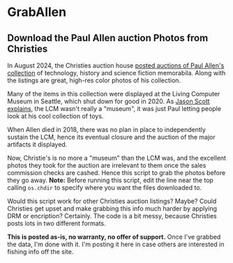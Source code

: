 # GrabAllen
## Download the Paul Allen auction Photos from Christies

In August 2024, the Christies auction house [posted auctions of Paul Allen's collection](https://www.christies.com/en/stories/gen-one-innovations-from-the-paul-g-allen-collection-1f0df60a726e4dcbabef3a91a57ef7ee)
of technology, history and science fiction memorabila. Along with the listings
are great, high-res color photos of his collection.

Many of the items in this collection were displayed at the Living Computer Museum in Seattle,
which shut down for good in 2020. As [Jason Scott explains](https://ascii.textfiles.com/archives/5672), the LCM wasn't really
a "museum", it was just Paul letting people look at his cool collection of toys.

When Allen died in 2018, there was no plan in place to independently sustain the LCM,
hence its eventual closure and the auction of the major artifacts it displayed.

Now, Christie's is no more a "museum" than the LCM was, and the excellent photos they
took for the auction are irrelevant to them once the sales commission checks are cashed. Hence
this script to grab the photos before they go away. **Note:** Before running this script, edit
the line near the top calling `os.chdir` to specify where you want the files downloaded to.

Would this script work for other Christies auction listings? Maybe? Could Christies get upset
and make grabbing this info much harder by applying DRM or encription? Certainly. The code is a
bit messy, because Christies posts lots in two different formats.

**This is posted as-is, no warranty, no offer of support.** Once I've grabbed the data, I'm
done with it. I'm posting it here in case others are interested in fishing info off the site.

